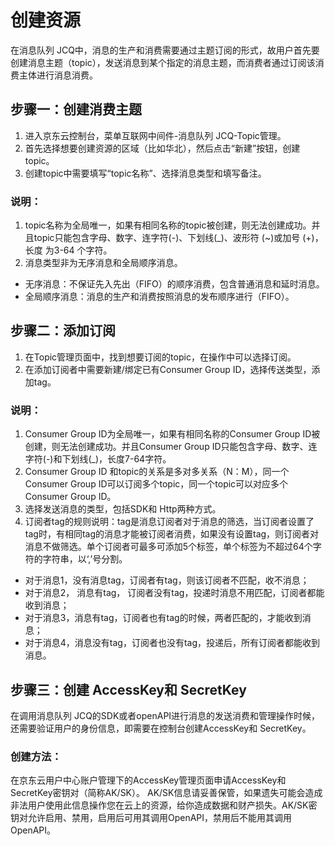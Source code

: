 # 创建资源
在消息队列 JCQ中，消息的生产和消费需要通过主题订阅的形式，故用户首先要创建消息主题（topic），发送消息到某个指定的消息主题，而消费者通过订阅该消费主体进行消息消费。

## 步骤一：创建消费主题
1. 进入京东云控制台，菜单互联网中间件-消息队列 JCQ-Topic管理。
2. 首先选择想要创建资源的区域（比如华北），然后点击“新建”按钮，创建topic。
3. 创建topic中需要填写“topic名称”、选择消息类型和填写备注。
### 说明：
1. topic名称为全局唯一，如果有相同名称的topic被创建，则无法创建成功。并且topic只能包含字母、数字、连字符(-)、下划线(_)、波形符 (~)或加号 (+)，长度 为3-64 个字符。
2. 消息类型非为无序消息和全局顺序消息。

- 无序消息：不保证先入先出（FIFO）的顺序消费，包含普通消息和延时消息。
- 全局顺序消息：消息的生产和消费按照消息的发布顺序进行（FIFO）。

## 步骤二：添加订阅
1. 在Topic管理页面中，找到想要订阅的topic，在操作中可以选择订阅。
2. 在添加订阅者中需要新建/绑定已有Consumer Group ID，选择传送类型，添加tag。
### 说明：
1. Consumer Group ID为全局唯一，如果有相同名称的Consumer Group ID被创建，则无法创建成功。并且Consumer Group ID只能包含字母、数字、连字符(-)和下划线(_)，长度7-64字符。
2. Consumer Group ID 和topic的关系是多对多关系（N：M），同一个Consumer Group ID可以订阅多个topic，同一个topic可以对应多个Consumer Group ID。
3. 选择发送消息的类型，包括SDK和 Http两种方式。
4. 订阅者tag的规则说明：tag是消息订阅者对于消息的筛选，当订阅者设置了tag时，有相同tag的消息才能被订阅者消费，如果没有设置tag，则订阅者对消息不做筛选。单个订阅者可最多可添加5个标签，单个标签为不超过64个字符的字符串，以‘,’号分割。
- 对于消息1，没有消息tag，订阅者有tag，则该订阅者不匹配，收不消息；
- 对于消息2， 消息有tag， 订阅者没有tag，投递时消息不用匹配，订阅者都能收到消息；
- 对于消息3，消息有tag，订阅者也有tag的时候，两者匹配的，才能收到消息；
- 对于消息4，消息没有tag，订阅者也没有tag，投递后，所有订阅者都能收到消息。

## 步骤三：创建 AccessKey和 SecretKey
在调用消息队列 JCQ的SDK或者openAPI进行消息的发送消费和管理操作时候，还需要验证用户的身份信息，即需要在控制台创建AccessKey和 SecretKey。
### 创建方法：
在京东云用户中心账户管理下的AccessKey管理页面申请AccessKey和SecretKey密钥对（简称AK/SK）。
AK/SK信息请妥善保管，如果遗失可能会造成非法用户使用此信息操作您在云上的资源，给你造成数据和财产损失。AK/SK密钥对允许启用、禁用，启用后可用其调用OpenAPI，禁用后不能用其调用OpenAPI。
